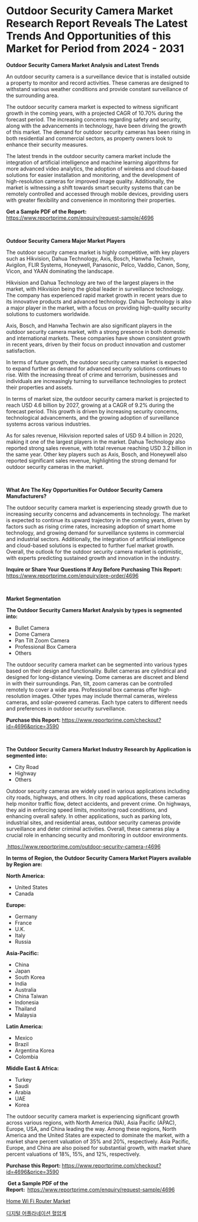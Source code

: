 <p><h1>Outdoor Security Camera Market Research Report Reveals The Latest Trends And Opportunities of this Market for Period from 2024 - 2031</h1></p><p><strong>Outdoor Security Camera Market Analysis and Latest Trends</strong></p>
<p><p>An outdoor security camera is a surveillance device that is installed outside a property to monitor and record activities. These cameras are designed to withstand various weather conditions and provide constant surveillance of the surrounding area.</p><p>The outdoor security camera market is expected to witness significant growth in the coming years, with a projected CAGR of 10.70% during the forecast period. The increasing concerns regarding safety and security, along with the advancements in technology, have been driving the growth of this market. The demand for outdoor security cameras has been rising in both residential and commercial sectors, as property owners look to enhance their security measures.</p><p>The latest trends in the outdoor security camera market include the integration of artificial intelligence and machine learning algorithms for more advanced video analytics, the adoption of wireless and cloud-based solutions for easier installation and monitoring, and the development of high-resolution cameras for improved image quality. Additionally, the market is witnessing a shift towards smart security systems that can be remotely controlled and accessed through mobile devices, providing users with greater flexibility and convenience in monitoring their properties.</p></p>
<p><strong>Get a Sample PDF of the Report:&nbsp;</strong> <a href="https://www.reportprime.com/enquiry/request-sample/4696">https://www.reportprime.com/enquiry/request-sample/4696</a></p>
<p>&nbsp;</p>
<p><strong>Outdoor Security Camera Major Market Players</strong></p>
<p><p>The outdoor security camera market is highly competitive, with key players such as Hikvision, Dahua Technology, Axis, Bosch, Hanwha Techwin, Avigilon, FLIR Systems, Honeywell, Panasonic, Pelco, Vaddio, Canon, Sony, Vicon, and YAAN dominating the landscape. </p><p>Hikvision and Dahua Technology are two of the largest players in the market, with Hikvision being the global leader in surveillance technology. The company has experienced rapid market growth in recent years due to its innovative products and advanced technology. Dahua Technology is also a major player in the market, with a focus on providing high-quality security solutions to customers worldwide.</p><p>Axis, Bosch, and Hanwha Techwin are also significant players in the outdoor security camera market, with a strong presence in both domestic and international markets. These companies have shown consistent growth in recent years, driven by their focus on product innovation and customer satisfaction.</p><p>In terms of future growth, the outdoor security camera market is expected to expand further as demand for advanced security solutions continues to rise. With the increasing threat of crime and terrorism, businesses and individuals are increasingly turning to surveillance technologies to protect their properties and assets.</p><p>In terms of market size, the outdoor security camera market is projected to reach USD 4.6 billion by 2027, growing at a CAGR of 9.2% during the forecast period. This growth is driven by increasing security concerns, technological advancements, and the growing adoption of surveillance systems across various industries.</p><p>As for sales revenue, Hikvision reported sales of USD 9.4 billion in 2020, making it one of the largest players in the market. Dahua Technology also reported strong sales revenue, with total revenue reaching USD 3.2 billion in the same year. Other key players such as Axis, Bosch, and Honeywell also reported significant sales revenue, highlighting the strong demand for outdoor security cameras in the market.</p></p>
<p>&nbsp;</p>
<p><strong>What Are The Key Opportunities For Outdoor Security Camera Manufacturers?</strong></p>
<p><p>The outdoor security camera market is experiencing steady growth due to increasing security concerns and advancements in technology. The market is expected to continue its upward trajectory in the coming years, driven by factors such as rising crime rates, increasing adoption of smart home technology, and growing demand for surveillance systems in commercial and industrial sectors. Additionally, the integration of artificial intelligence and cloud-based solutions is expected to further fuel market growth. Overall, the outlook for the outdoor security camera market is optimistic, with experts predicting sustained growth and innovation in the industry.</p></p>
<p><strong>Inquire or Share Your Questions If Any Before Purchasing This Report:</strong> <a href="https://www.reportprime.com/enquiry/pre-order/4696">https://www.reportprime.com/enquiry/pre-order/4696</a></p>
<p>&nbsp;</p>
<p><strong>Market Segmentation</strong></p>
<p><strong>The Outdoor Security Camera Market Analysis by types is segmented into:</strong></p>
<p><ul><li>Bullet Camera</li><li>Dome Camera</li><li>Pan Tilt Zoom Camera</li><li>Professional Box Camera</li><li>Others</li></ul></p>
<p><p>The outdoor security camera market can be segmented into various types based on their design and functionality. Bullet cameras are cylindrical and designed for long-distance viewing. Dome cameras are discreet and blend in with their surroundings. Pan, tilt, zoom cameras can be controlled remotely to cover a wide area. Professional box cameras offer high-resolution images. Other types may include thermal cameras, wireless cameras, and solar-powered cameras. Each type caters to different needs and preferences in outdoor security surveillance.</p></p>
<p><strong>Purchase this Report:&nbsp;</strong><a href="https://www.reportprime.com/checkout?id=4696&price=3590">https://www.reportprime.com/checkout?id=4696&price=3590</a></p>
<p>&nbsp;</p>
<p><strong>The Outdoor Security Camera Market Industry Research by Application is segmented into:</strong></p>
<p><ul><li>City Road</li><li>Highway</li><li>Others</li></ul></p>
<p><p>Outdoor security cameras are widely used in various applications including city roads, highways, and others. In city road applications, these cameras help monitor traffic flow, detect accidents, and prevent crime. On highways, they aid in enforcing speed limits, monitoring road conditions, and enhancing overall safety. In other applications, such as parking lots, industrial sites, and residential areas, outdoor security cameras provide surveillance and deter criminal activities. Overall, these cameras play a crucial role in enhancing security and monitoring in outdoor environments.</p></p>
<p><a href="https://www.reportprime.com/outdoor-security-camera-r4696">&nbsp;https://www.reportprime.com/outdoor-security-camera-r4696</a></p>
<p><strong>In terms of Region, the Outdoor Security Camera Market Players available by Region are:</strong></p>
<p>
    <p> <strong> North America: </strong>
        <ul>
            <li>United States</li>
            <li>Canada</li>
        </ul>
        </p> 
    <p> <strong> Europe: </strong>
        <ul>
            <li>Germany</li>
            <li>France</li>
            <li>U.K.</li>
            <li>Italy</li>
            <li>Russia</li>
        </ul>
        </p> 
    <p> <strong> Asia-Pacific: </strong>
        <ul>
            <li>China</li>
            <li>Japan</li>
            <li>South Korea</li>
            <li>India</li>
            <li>Australia</li>
            <li>China Taiwan</li>
            <li>Indonesia</li>
            <li>Thailand</li>
            <li>Malaysia</li>
        </ul>
        </p> 
    <p> <strong> Latin America: </strong>
        <ul>
            <li>Mexico</li>
            <li>Brazil</li>
            <li>Argentina Korea</li>
            <li>Colombia</li>
        </ul>
        </p> 
    <p> <strong> Middle East & Africa: </strong>
        <ul>
            <li>Turkey</li>
            <li>Saudi</li>
            <li>Arabia</li>
            <li>UAE</li>
            <li>Korea</li>
        </ul>
    </p>
    </p>
<p><p>The outdoor security camera market is experiencing significant growth across various regions, with North America (NA), Asia Pacific (APAC), Europe, USA, and China leading the way. Among these regions, North America and the United States are expected to dominate the market, with a market share percent valuation of 35% and 20%, respectively. Asia Pacific, Europe, and China are also poised for substantial growth, with market share percent valuations of 18%, 15%, and 12%, respectively.</p></p>
<p><strong>Purchase this Report: </strong><a href="https://www.reportprime.com/checkout?id=4696&price=3590">https://www.reportprime.com/checkout?id=4696&price=3590</a></p>
<p>&nbsp;<strong>Get a Sample PDF of the Report:&nbsp;&nbsp;</strong><a href="https://www.reportprime.com/enquiry/request-sample/4696">https://www.reportprime.com/enquiry/request-sample/4696</a></p>
<p><strong></strong></p>
<p><p><a href="https://github.com/NorbertYates/Market-Research-Report-List-5/blob/main/home-wi-fi-router-market.md">Home Wi Fi Router Market</a></p><p><a href="https://github.com/jntpkh496620/Market-Research-Report-List-2/blob/main/202519870145.md">디지털 어플라네이션 혈압계</a></p></p>